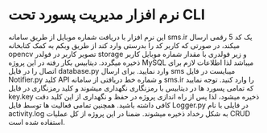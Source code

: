 # نرم افزار مدیریت پسورد تحت CLI
این نرم افزار با دریافت شماره موبایل از طریق سامانه sms.ir یک کد 5 رقمی ارسال میکند، در صورتی که کاربر کد را بدرستی وارد کند از طریق وبکم به کمک کتابخانه opencv تصویر کاربر در فولدر storage و زیر فولدری با مقدار شماره موبایل کاربر ذخیره میگردد.
دیتابیس بکار رفته در این پروژه MySQL میباشد لذا اطلاعات لازم برای اتصال را در فایل database.py وارد نمایید.
برای ارسال sms میبایست در فایل Notifier.py کلید API و شماره خط دریافتی از سامانه sms.ir را وارد کنید.
توجه نمایید که تمامی پسورد ها در دیتابیس با رمزنگاری نگهداری میشوند و کلید رمزنگاری در فایل key.key ذخیره میشود، لذا پس از راه اندازی پروژه در حفظ و نگهداری از این کلید دقت کافی داشته باشید.
همچنین تمامی فعالیت ها توسط فایل Logger.py در فایلی با نام activity.log به شکل رخداد ذخیره میشوند.
ضمنا در این پروژه از کل عملیات CRUD استفاده شده است.

